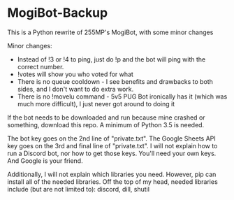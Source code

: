 # MogiBot-Backup
This is a Python rewrite of 255MP's MogiBot, with some minor changes

Minor changes:
- Instead of !3 or !4 to ping, just do !p and the bot will ping with the correct number.
- !votes will show you who voted for what
- There is no queue cooldown - I see benefits and drawbacks to both sides, and I don't want to do extra work.
- There is no !movelu command - 5v5 PUG Bot ironically has it (which was much more difficult), I just never got around to doing it

If the bot needs to be downloaded and run because mine crashed or something, download this repo. A minimum of Python 3.5 is needed.

The bot key goes on the 2nd line of "private.txt". The Google Sheets API key goes on the 3rd and final line of "private.txt". I will not explain how to run a Discord bot, nor how to get those keys. You'll need your own keys. And Google is your friend.

Additionally, I will not explain which libraries you need. However, pip can install all of the needed libraries. Off the top of my head, needed libraries include (but are not limited to): discord, dill, shutil
